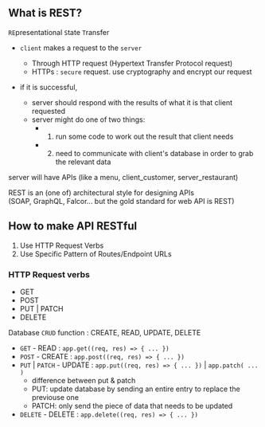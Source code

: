 ## What is REST?

`RE`presentational `S`tate `T`ransfer

- `client` makes a request to the `server`

  - Through HTTP request (Hypertext Transfer Protocol request)
  - HTTPs : `secure` request. use cryptography and encrypt our request

- if it is successful,
  - server should respond with the results of what it is that client requested
  - server might do one of two things:
    - 1. run some code to work out the result that client needs
    - 2. need to communicate with client's database in order to grab the relevant data

server will have APIs (like a menu, client_customer, server_restaurant)

REST is an (one of) architectural style for designing APIs  
(SOAP, GraphQL, Falcor... but the gold standard for web API is REST)

## How to make API RESTful

1. Use HTTP Request Verbs
2. Use Specific Pattern of Routes/Endpoint URLs

### HTTP Request verbs

- GET
- POST
- PUT | PATCH
- DELETE

Database `CRUD` function : CREATE, READ, UPDATE, DELETE

- `GET` - READ : `app.get((req, res) => { ... })`
- `POST` - CREATE : `app.post((req, res) => { ... })`
- `PUT` | `PATCH` - UPDATE : `app.put((req, res) => { ... })` | `app.patch( ... )`
  - difference between put & patch
  - PUT: update database by sending an entire entry to replace the previouse one
  - PATCH: only send the piece of data that needs to be updated
- `DELETE` - DELETE : `app.delete((req, res) => { ... })`
